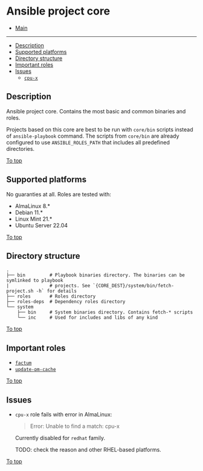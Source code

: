 # <a id="top"></a>Ansible project core

* [Main](../readme.md)
---
* [Description](#description)
* [Supported platforms](#supported-platforms)
* [Directory structure](#directory-structure)
* [Important roles](#important-roles)
* [Issues](#issues)
  * [`cpu-x`](#issues-cpu-x)

## Description

Ansible project core. Contains the most basic and common binaries and roles.

Projects based on this core are best to be run with `core/bin` scripts instead of `ansible-playbook` command. The scripts from `core/bin` are already configured to use `ANSIBLE_ROLES_PATH` that includes all predefined directories.

[To top]

## Supported platforms

No guaranties at all. Roles are tested with:

* AlmaLinux 8.*
* Debian 11.*
* Linux Mint 21.*
* Ubuntu Server 22.04

[To top]

## Directory structure

```
.
├── bin         # Playbook binaries directory. The binaries can be symlinked to playbook
|               # projects. See `{CORE_DEST}/system/bin/fetch-project.sh -h` for details
├── roles       # Roles directory
├── roles-deps  # Dependency roles directory
└── system
    ├── bin     # System binaries directory. Contains fetch-* scripts
    └── inc     # Used for includes and libs of any kind
```

[To top]

## Important roles

* [`factum`](roles/factum/readme.md)
* [`update-pm-cache`](roles/update-pm-cache/readme.md)

[To top]

## Issues

* <a id="issues-cpu-x"></a>`cpu-x` role fails with error in AlmaLinux:

  > Error: Unable to find a match: cpu-x

  Currently disabled for `redhat` family.
  
  TODO: check the reason and other RHEL-based platforms.

[To top]

[To top]: #top
